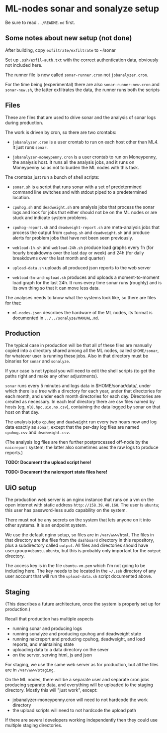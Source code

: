 # ML-nodes sonar and sonalyze setup

Be sure to read `../README.md` first.

## Some notes about new setup (not done)

After building, copy `exfiltrate/exfiltrate` to ~/sonar

Set up `.ssh/exfil-auth.txt` with the correct authentication data, obviously not included here.

The runner file is now called `sonar-runner.cron` not `jobanalyzer.cron`.

For the time being (experimental) there are also `sonar-runner-new.cron` and `sonar-new.sh`, the latter
exfiltrates the data, the runner runs both the scripts


## Files

These are files that are used to drive sonar and the analysis of sonar
logs during production.

The work is driven by cron, so there are two crontabs:

- `jobanalyzer.cron` is a user crontab to run on each host other than
  ML4.  It just runs `sonar`.

- `jobanalyzer-moneypenny.cron` is a user crontab to run on Moneypenny, the analysis host.  It runs
  all the analysis jobs, and it runs on Moneypenny so as not to burden the ML nodes with this task.

The crontabs just run a bunch of shell scripts:

- `sonar.sh` is a script that runs sonar with a set of predetermined
  command line switches and with stdout piped to a predetermined
  location.

- `cpuhog.sh` and `deadweight.sh` are analysis jobs that process the sonar
  logs and look for jobs that either should not be on the ML nodes or
  are stuck and indicate system problems.

- `cpuhog-report.sh` and `deadweight-report.sh` are meta-analysis jobs that process the output from
  `cpuhog.sh` and `deadweight.sh` and produce alerts for problem jobs that have not been seen
  previously.

- `webload-1h.sh` and `webload-24h.sh` produce load graphs every 1h (for hourly breakdowns over the
  last day or week) and 24h (for daily breakdowns over the last month and quarter)

- `upload-data.sh` uploads all produced json reports to the web server

- `webload-5m-and-upload.sh` produces and uploads a moment-to-moment load graph for the last 24h.
  It runs every time sonar runs (roughly) and is its own thing so that it can move less data.

The analyses needs to know what the systems look like, so there are files for that:

- `ml-nodes.json` describes the hardware of the ML nodes, its format
  is documented in `../../sonalyze/MANUAL.md`.

## Production

The typical case in production will be that all of these files are
manually copied into a directory shared among all the ML nodes, called
`$HOME/sonar`, for whatever user is running these jobs.  Also in that
directory must be binaries for `sonar` and `sonalyze`.

If your case is not typical you will need to edit the shell scripts
(to get the paths right and make any other adjustments).

`sonar` runs every 5 minutes and logs data in $HOME/sonar/data/, under
which there is a tree with a directory for each year, under that
directories for each month, and under each month directories for each
day.  Directories are created as necessary.  In each leaf directory
there are csv files named by hosts (eg, `ml8.hpc.uio.no.csv`),
containing the data logged by sonar on that host on that day.

The analysis jobs `cpuhog` and `deadweight` run every two hours now and
log data exactly as `sonar`, except that the per-day log files are
named `cpuhog.csv` and `deadweight.csv`.

(The analysis log files are then further postprocessed off-node by the
`naicreport` system; the latter also sometimes uses the raw logs to
produce reports.)

**TODO: Document the upload script here!**

**TODO: Document the naicreport state files here!**

## UiO setup

The production web server is an nginx instance that runs on a vm on the open internet with static
address `http://158.39.48.160`.  The user is `ubuntu`; this user has password-less sudo capability
on the system.

There must not be any secrets on the system that lets anyone on it into other systems.  It is an
endpoint system.

We use the default nginx setup, so files are in `/var/www/html`.  The files in that directory are
the files from the `dashboard` directory in this repository, plus a subdirectory called `output`.
All files and directories should have user.group=`ubuntu.ubuntu`, but this is probably only
important for the `output` directory.

The access key is in the file `ubuntu-vm.pem` which I'm not going to be including here.  The key
needs to be located in the `~/.ssh` directory of any user account that will run the `upload-data.sh`
script documented above.

## Staging

(This describes a future architecture, once the system is properly set up for production.)

Recall that production has multiple aspects

- running sonar and producing logs
- running sonalyze and producing cpuhog and deadweight state
- running naicreport and producing cpuhog, deadweight, and load reports, and maintaining state
- uploading data to a data directory on the sever
- on the server, serving html, js and json

For staging, we use the same web server as for production, but all the files are in
`/var/www/staging`.

On the ML nodes, there will be a separate user and separate cron jobs producing separate data, and
everything will be uploaded to the staging directory.  Mostly this will "just work", except:

- jobanalyzer-moneypenny.cron will need to not hardcode the work directory
- the upload scripts will need to not hardcode the upload path

If there are several developers working independently then they could use multiple staging
directories.
